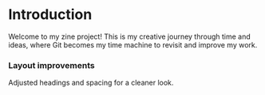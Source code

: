 # Introduction

Welcome to my zine project! This is my creative journey through time and ideas, where Git becomes my time machine to revisit and improve my work.


### Layout improvements
Adjusted headings and spacing for a cleaner look.

